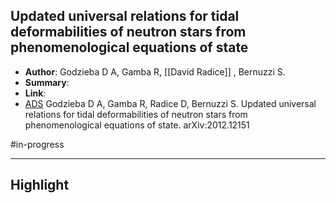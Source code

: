 ## Updated universal relations for tidal deformabilities of neutron stars from phenomenological equations of state

- **Author**: Godzieba D A, Gamba R, [[David Radice]] , Bernuzzi S.
- **Summary**:
- **Link**:
- [ADS](https://ui.adsabs.harvard.edu/abs/2020arXiv201212151G) Godzieba D A, Gamba R, Radice D, Bernuzzi S. Updated universal relations for tidal deformabilities of neutron stars from phenomenological equations of state. arXiv:2012.12151

#in-progress 
___

## Highlight